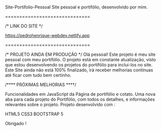 Site-Portifolio-Pessoal
Site pessoal e portifólio, desenvolvido por mim.

==============================

/*  LINK DO SITE */

https://pedrohenrique-webdev.netlify.app

==============================

/* PROJETO AINDA EM PRODUÇÃO */
Olá pessoal! Este projeto é meu site pessoal com meu portifólio. O projeto está em constante atualização, visto que estou desenvolvendo os projetos do portifólio para inclui-los no site. Este Site ainda não está 100% finalizado, irá receber melhorias contínuas até ficar com tudo bem certinho.

/**** PRÓXIMAS MELHORIAS ****/

Funcionalidades em JavaScript da Página de portifólio e cotato.
Uma nova aba para cada projeto do Portifólio, com todos os detalhes, e informações relevantes sobre o projeto.
Projeto desenvolvido com :

HTML5 CSS3 BOOTSTRAP 5

Obrigado !
